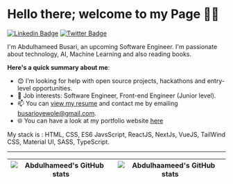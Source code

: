 # Hello there; welcome to my Page 👋🏾

[![Linkedin Badge](https://img.shields.io/badge/-larmideh-blue?style=for-the-badge&logo=Linkedin&logoColor=white&link=https://www.linkedin.com/in/larmideh)](https://www.linkedin.com/in/larmideh) [![Twitter Badge](https://img.shields.io/badge/-@0x_larmideh-1ca0f1?style=for-the-badge&logo=twitter&logoColor=white&link=https://twitter.com/0x_larmideh)](https://twitter.com/0x_larmideh)

I'm Abdulhameed Busari, an upcoming Software Engineer. I'm passionate about technology, AI, Machine Learning and also reading books. 

**Here's a quick summary about me**:

- 😊 I’m looking for help with open source projects, hackathons and entry-level opportunities.
- 💼 Job interests: Software Engineer, Front-end Engineer (Junior level).
- 📫 You can [view my resume](https://drive.google.com/file/d/1gR_TZ48EIYQXOIVzMHYOKbfulEGl6OGV/view?usp=drive_link) and contact me by emailing busarioyewole@gmail.com.
- 🌐 You can have a look at my portfolio website [here](https://larmideh.vercel.app/)

My stack is : HTML, CSS, ES6 JavsScript, ReactJS, NextJs, VueJS, TailWind CSS, Material UI, SASS, TypeScript.

---

| <img align="center" src="https://github-readme-stats.vercel.app/api?username=0xlarmideh&show_icons=true&include_all_commits=true&hide_border=true" alt="Abdulhameed's GitHub stats" /> | <img align="center" src="https://github-readme-stats.vercel.app/api/top-langs/?username=0xlarmideh&langs_count=8&layout=compact&hide_border=true" alt="Abdulhaameed's GitHub stats" /> |
| ------------- | ------------- |
